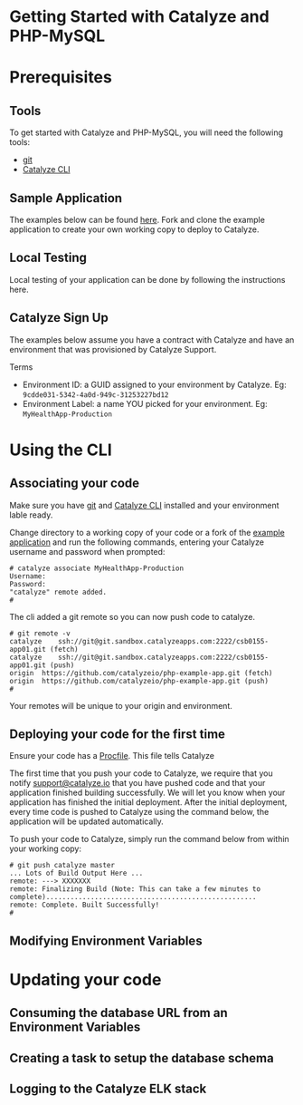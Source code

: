 # Getting Started with Catalyze and PHP-MySQL

# Prerequisites

## Tools
To get started with Catalyze and PHP-MySQL, you will need the following tools:
* [git](http://git-scm.com/)
* [Catalyze CLI](https://github.com/catalyzeio/catalyze-paas-cli)

## Sample Application

The examples below can be found [here](https://github.com/catalyzeio/php-example-app).  Fork and clone the example application to create your own working copy to deploy to Catalyze. 

## Local Testing

Local testing of your application can be done by following the instructions here.

## Catalyze Sign Up

The examples below assume you have a contract with Catalyze and have an environment that was provisioned by Catalyze Support.

Terms
* Environment ID: a GUID assigned to your environment by Catalyze. Eg:  `9cdde031-5342-4a0d-949c-31253227bd12`
* Environment Label: a name YOU picked for your environment.  Eg: `MyHealthApp-Production`

# Using the CLI

## Associating your code

Make sure you have [git](http://git-scm.com/) and [Catalyze CLI](https://github.com/catalyzeio/catalyze-paas-cli) installed and your environment lable ready.

Change directory to a working copy of your code or a fork of the [example application](https://github.com/catalyzeio/php-example-app) and run the following commands, entering your Catalyze username and password when prompted: 

```
# catalyze associate MyHealthApp-Production
Username:
Password:
"catalyze" remote added.
#
```

The cli added a git remote so you can now push code to catalyze.

```
# git remote -v
catalyze	ssh://git@git.sandbox.catalyzeapps.com:2222/csb0155-app01.git (fetch)
catalyze	ssh://git@git.sandbox.catalyzeapps.com:2222/csb0155-app01.git (push)
origin	https://github.com/catalyzeio/php-example-app.git (fetch)
origin	https://github.com/catalyzeio/php-example-app.git (push)
#
```

Your remotes will be unique to your origin and environment.

## Deploying your code for the first time

Ensure your code has a [Procfile](https://github.com/catalyzeio/php-example-app/blob/master/Procfile).  This file tells Catalyze 

The first time that you push your code to Catalyze, we require that you notify support@catalyze.io that you have pushed code and that your application finished building successfully. We will let you know when your application has finished the initial deployment. After the initial deployment, every time code is pushed to Catalyze using the command below, the application will be updated automatically.

To push your code to Catalyze, simply run the command below from within your working copy:

```
# git push catalyze master
... Lots of Build Output Here ...
remote: ---> XXXXXXX
remote: Finalizing Build (Note: This can take a few minutes to complete)....................................................
remote: Complete. Built Successfully!
#
```


## Modifying Environment Variables

# Updating your code

## Consuming the database URL from an Environment Variables

## Creating a task to setup the database schema

## Logging to the Catalyze ELK stack

